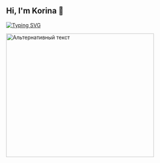 ## Hi, I'm Korina 👋
[![Typing SVG](https://readme-typing-svg.herokuapp.com?color=%2336BCF7&lines=I'm+a+frontend+developer)](https://git.io/typing-svg)

<img src="https://sun9-80.userapi.com/s/v1/ig2/NOgRJuiFGejyBJVkEWKGAcwg1-GgUTkZMHm9d6Igf03Fr7XBzRk99x9siSUgZrPnSfohVgXfACwOEP-oxJoWEZIu.jpg?quality=95&as=32x26,48x38,72x58,108x86,160x128,240x192,360x288,480x384,540x432,640x512,720x576,1080x864,1280x1024,1440x1152,2560x2048&from=bu&u=79qqwI-k-aKXrTCtX3t1iMVSkwVnmp_0weXVWaagelA&cs=807x646" alt="Альтернативный текст" width="400" height="335" />
<!--
**KoraDraw/KoraDraw** is a ✨ _special_ ✨ repository because its `README.md` (this file) appears on your GitHub profile.

Here are some ideas to get you started:

- 🔭 I’m currently working on ...
- 🌱 I’m currently learning ...
- 👯 I’m looking to collaborate on ...
- 🤔 I’m looking for help with ...
- 💬 Ask me about ...
- 📫 How to reach me: ...
- 😄 Pronouns: ...
- ⚡ Fun fact: ...
-->
